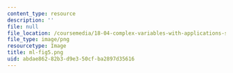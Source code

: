 ```yaml
---
content_type: resource
description: ''
file: null
file_location: /coursemedia/18-04-complex-variables-with-applications-spring-2018/abdae86282b3d9e350cfba2897d35616_ml-fig5.png
file_type: image/png
resourcetype: Image
title: ml-fig5.png
uid: abdae862-82b3-d9e3-50cf-ba2897d35616
---
```

